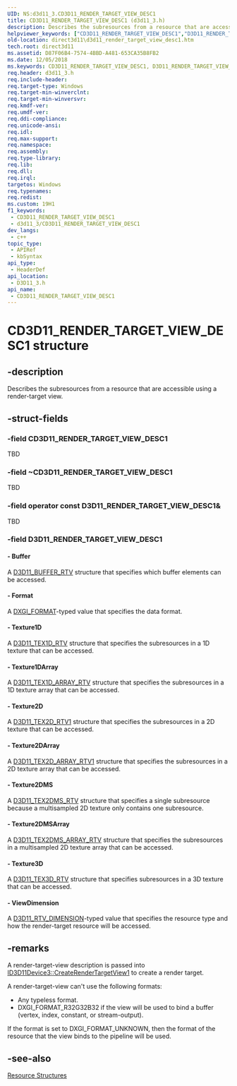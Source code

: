 ```yaml
---
UID: NS:d3d11_3.CD3D11_RENDER_TARGET_VIEW_DESC1
title: CD3D11_RENDER_TARGET_VIEW_DESC1 (d3d11_3.h)
description: Describes the subresources from a resource that are accessible using a render-target view.
helpviewer_keywords: ["CD3D11_RENDER_TARGET_VIEW_DESC1","D3D11_RENDER_TARGET_VIEW_DESC1","D3D11_RENDER_TARGET_VIEW_DESC1 structure [Direct3D 11]","d3d11_3/D3D11_RENDER_TARGET_VIEW_DESC1","direct3d11.d3d11_render_target_view_desc1"]
old-location: direct3d11\d3d11_render_target_view_desc1.htm
tech.root: direct3d11
ms.assetid: D87F06B4-7574-4BBD-A481-653CA35B8FB2
ms.date: 12/05/2018
ms.keywords: CD3D11_RENDER_TARGET_VIEW_DESC1, D3D11_RENDER_TARGET_VIEW_DESC1, D3D11_RENDER_TARGET_VIEW_DESC1 structure [Direct3D 11], d3d11_3/D3D11_RENDER_TARGET_VIEW_DESC1, direct3d11.d3d11_render_target_view_desc1
req.header: d3d11_3.h
req.include-header: 
req.target-type: Windows
req.target-min-winverclnt: 
req.target-min-winversvr: 
req.kmdf-ver: 
req.umdf-ver: 
req.ddi-compliance: 
req.unicode-ansi: 
req.idl: 
req.max-support: 
req.namespace: 
req.assembly: 
req.type-library: 
req.lib: 
req.dll: 
req.irql: 
targetos: Windows
req.typenames: 
req.redist: 
ms.custom: 19H1
f1_keywords:
 - CD3D11_RENDER_TARGET_VIEW_DESC1
 - d3d11_3/CD3D11_RENDER_TARGET_VIEW_DESC1
dev_langs:
 - c++
topic_type:
 - APIRef
 - kbSyntax
api_type:
 - HeaderDef
api_location:
 - D3D11_3.h
api_name:
 - CD3D11_RENDER_TARGET_VIEW_DESC1
---
```


# CD3D11_RENDER_TARGET_VIEW_DESC1 structure


## -description

Describes the subresources from a resource that are accessible using a render-target view.

## -struct-fields

### -field CD3D11_RENDER_TARGET_VIEW_DESC1

TBD

### -field ~CD3D11_RENDER_TARGET_VIEW_DESC1

TBD

### -field operator const D3D11_RENDER_TARGET_VIEW_DESC1&

TBD

### -field D3D11_RENDER_TARGET_VIEW_DESC1

 




#### - Buffer

A <a href="/windows/desktop/api/d3d11/ns-d3d11-d3d11_buffer_rtv">D3D11_BUFFER_RTV</a> structure that specifies which buffer elements can be accessed.


#### - Format

A <a href="/windows/desktop/api/dxgiformat/ne-dxgiformat-dxgi_format">DXGI_FORMAT</a>-typed value that specifies the data format.




#### - Texture1D

A <a href="/windows/desktop/api/d3d11/ns-d3d11-d3d11_tex1d_rtv">D3D11_TEX1D_RTV</a> structure that specifies the subresources in a 1D texture that can be accessed.


#### - Texture1DArray

A <a href="/windows/desktop/api/d3d11/ns-d3d11-d3d11_tex1d_array_rtv">D3D11_TEX1D_ARRAY_RTV</a> structure that specifies the subresources in a 1D texture array that can be accessed.


#### - Texture2D

A <a href="/windows/desktop/api/d3d11_3/ns-d3d11_3-d3d11_tex2d_rtv1">D3D11_TEX2D_RTV1</a> structure that specifies the subresources in a 2D texture that can be accessed.


#### - Texture2DArray

A <a href="/windows/desktop/api/d3d11_3/ns-d3d11_3-d3d11_tex2d_array_rtv1">D3D11_TEX2D_ARRAY_RTV1</a> structure that specifies the subresources in a 2D texture array that can be accessed.


#### - Texture2DMS

A <a href="/windows/desktop/api/d3d11/ns-d3d11-d3d11_tex2dms_rtv">D3D11_TEX2DMS_RTV</a> structure that specifies a single subresource because a multisampled 2D texture only contains one subresource.


#### - Texture2DMSArray

A <a href="/windows/desktop/api/d3d11/ns-d3d11-d3d11_tex2dms_array_rtv">D3D11_TEX2DMS_ARRAY_RTV</a> structure that specifies the subresources in a multisampled 2D texture array that can be accessed.


#### - Texture3D

A <a href="/windows/desktop/api/d3d11/ns-d3d11-d3d11_tex3d_rtv">D3D11_TEX3D_RTV</a> structure that specifies subresources in a 3D texture that can be accessed.


#### - ViewDimension

A <a href="/windows/desktop/api/d3d11/ne-d3d11-d3d11_rtv_dimension">D3D11_RTV_DIMENSION</a>-typed value that specifies the resource type and how the render-target resource will be accessed.

## -remarks

A render-target-view description is passed into <a href="/windows/desktop/api/d3d11_3/nf-d3d11_3-id3d11device3-createrendertargetview1">ID3D11Device3::CreateRenderTargetView1</a> to create a render target.

A render-target-view can't use the following formats:

<ul>
<li>Any typeless format.</li>
<li>DXGI_FORMAT_R32G32B32 if the view will be used to bind a buffer (vertex, index, constant, or stream-output).</li>
</ul>
If the format is set to DXGI_FORMAT_UNKNOWN, then the format of the resource that the view binds to the pipeline will be used.

## -see-also

<a href="/windows/desktop/direct3d11/d3d11-graphics-reference-resource-structures">Resource Structures</a>

